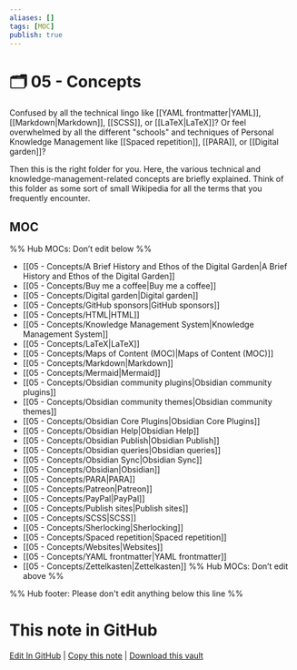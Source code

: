 ```yaml
---
aliases: []
tags: [MOC]
publish: true
---
```


# 🗂️ 05 - Concepts

Confused by all the technical lingo like [[YAML frontmatter|YAML]], [[Markdown|Markdown]], [[SCSS]], or [[LaTeX|LaTeX]]? Or feel overwhelmed by all the different "schools" and techniques of Personal Knowledge Management like [[Spaced repetition]], [[PARA]], or [[Digital garden]]?

Then this is the right folder for you. Here, the various technical and knowledge-management-related concepts are briefly explained. Think of this folder as some sort of small Wikipedia for all the terms that you frequently encounter.

## MOC

%% Hub MOCs: Don’t edit below %%

- [[05 - Concepts/A Brief History and Ethos of the Digital Garden|A Brief History and Ethos of the Digital Garden]]
- [[05 - Concepts/Buy me a coffee|Buy me a coffee]]
- [[05 - Concepts/Digital garden|Digital garden]]
- [[05 - Concepts/GitHub sponsors|GitHub sponsors]]
- [[05 - Concepts/HTML|HTML]]
- [[05 - Concepts/Knowledge Management System|Knowledge Management System]]
- [[05 - Concepts/LaTeX|LaTeX]]
- [[05 - Concepts/Maps of Content (MOC)|Maps of Content (MOC)]]
- [[05 - Concepts/Markdown|Markdown]]
- [[05 - Concepts/Mermaid|Mermaid]]
- [[05 - Concepts/Obsidian community plugins|Obsidian community plugins]]
- [[05 - Concepts/Obsidian community themes|Obsidian community themes]]
- [[05 - Concepts/Obsidian Core Plugins|Obsidian Core Plugins]]
- [[05 - Concepts/Obsidian Help|Obsidian Help]]
- [[05 - Concepts/Obsidian Publish|Obsidian Publish]]
- [[05 - Concepts/Obsidian queries|Obsidian queries]]
- [[05 - Concepts/Obsidian Sync|Obsidian Sync]]
- [[05 - Concepts/Obsidian|Obsidian]]
- [[05 - Concepts/PARA|PARA]]
- [[05 - Concepts/Patreon|Patreon]]
- [[05 - Concepts/PayPal|PayPal]]
- [[05 - Concepts/Publish sites|Publish sites]]
- [[05 - Concepts/SCSS|SCSS]]
- [[05 - Concepts/Sherlocking|Sherlocking]]
- [[05 - Concepts/Spaced repetition|Spaced repetition]]
- [[05 - Concepts/Websites|Websites]]
- [[05 - Concepts/YAML frontmatter|YAML frontmatter]]
- [[05 - Concepts/Zettelkasten|Zettelkasten]]
  %% Hub MOCs: Don’t edit above %%

%% Hub footer: Please don't edit anything below this line %%

# This note in GitHub

<span class="git-footer">[Edit In GitHub](https://github.dev/obsidian-community/obsidian-hub/blob/main/05%20-%20Concepts/%F0%9F%97%82%EF%B8%8F%2005%20-%20Concepts.md "git-hub-edit-note") | [Copy this note](https://raw.githubusercontent.com/obsidian-community/obsidian-hub/main/05%20-%20Concepts/%F0%9F%97%82%EF%B8%8F%2005%20-%20Concepts.md "git-hub-copy-note") | [Download this vault](https://github.com/obsidian-community/obsidian-hub/archive/refs/heads/main.zip "git-hub-download-vault") </span>
